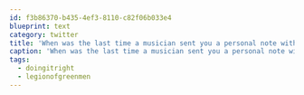 ```yaml
---
id: f3b86370-b435-4ef3-8110-c82f06b033e4
blueprint: text
category: twitter
title: 'When was the last time a musician sent you a personal note with your cd order? #legionofgreenmen #doingitright http://twitpic.com/24rwpy'
caption: 'When was the last time a musician sent you a personal note with your cd order? <span class="hashtag hashtag_local">#<a href="http://tweettemp.darylchymko.ca/?tag=legionofgreenmen">legionofgreenmen</a> <span class="hashtag hashtag_local">#<a href="http://tweettemp.darylchymko.ca/?tag=doingitright">doingitright</a> http://twitpic.com/24rwpy'
tags:
  - doingitright
  - legionofgreenmen
---
```

